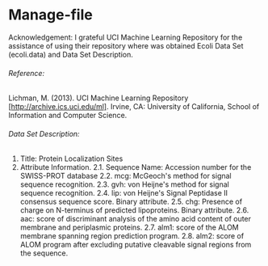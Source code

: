 # Manage-file
Acknowledgement:
  I grateful UCI Machine Learning Repository for the assistance of using their repository where was obtained Ecoli Data Set (ecoli.data) and Data Set Description.

###### Reference:
  Lichman, M. (2013). UCI Machine Learning Repository [http://archive.ics.uci.edu/ml]. Irvine, CA: University of California, School of Information and Computer Science.

###### Data Set Description:
  1. Title: Protein Localization Sites
  2. Attribute Information.
    2.1.  Sequence Name: Accession number for the SWISS-PROT database
    2.2.  mcg: McGeoch's method for signal sequence recognition.
    2.3.  gvh: von Heijne's method for signal sequence recognition.
    2.4.  lip: von Heijne's Signal Peptidase II consensus sequence score.
             Binary attribute.
    2.5.  chg: Presence of charge on N-terminus of predicted lipoproteins.
       Binary attribute.
    2.6.  aac: score of discriminant analysis of the amino acid content of
       outer membrane and periplasmic proteins.
    2.7. alm1: score of the ALOM membrane spanning region prediction program.
    2.8. alm2: score of ALOM program after excluding putative cleavable signal
       regions from the sequence.
